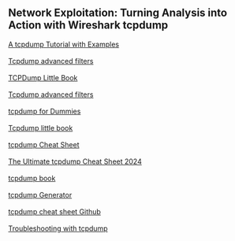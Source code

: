 ## Network Exploitation: Turning Analysis into Action with Wireshark tcpdump 

[A tcpdump Tutorial with Examples](https://danielmiessler.com/p/tcpdump/)
<br></br>
[Tcpdump advanced filters](https://blog.wains.be/2007/2007-10-01-tcpdump-advanced-filters/)
<br></br>
[TCPDump Little Book](https://nanxiao.github.io/tcpdump-little-book/)
<br></br>
[Tcpdump advanced filters](https://blog.wains.be/2007/2007-10-01-tcpdump-advanced-filters/)
<br></br>
[tcpdump for Dummies](http://www.alexonlinux.com/tcpdump-for-dummies)
<br></br>
[Tcpdump little book](https://nanxiao.github.io/tcpdump-little-book/)
<br></br>
[tcpdump Cheat Sheet](https://cdn.comparitech.com/wp-content/uploads/2019/06/tcpdump-cheat-sheet-1.pdf)
<br></br>
[The Ultimate tcpdump Cheat Sheet 2024](https://www.stationx.net/tcpdump-cheat-sheet/)
<br></br>
[tcpdump book](https://jvns.ca/tcpdump-zine.pdf)
<br></br>
[tcpdump Generator](https://jackstromberg.com/tcpdump-generator/)
<br></br>
[tcpdump cheat sheet Github](https://gist.github.com/githubfoam/faf79c204ae678e3ee3619935bed1dba)
<br></br>
[Troubleshooting with tcpdump](https://2018-agility-tcpdump-and-wireshark.readthedocs.io/en/latest/class1/class1.html)
<br></br>
[]()
<br></br>
[]()
<br></br>
[]()
<br></br>
[]()
<br></br>
[]()
<br></br>
[]()
<br></br>
[]()
<br></br>
[]()
<br></br>
[]()
<br></br>
[]()
<br></br>
[]()
<br></br>
[]()
<br></br>
[]()
<br></br>
[]()
<br></br>
[]()
<br></br>
[]()
<br></br>

